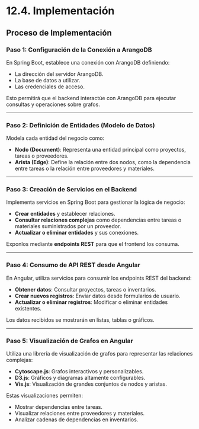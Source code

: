 # 12.4. Implementación
## **Proceso de Implementación**

### **Paso 1: Configuración de la Conexión a ArangoDB**
En Spring Boot, establece una conexión con ArangoDB definiendo:
- La dirección del servidor ArangoDB.
- La base de datos a utilizar.
- Las credenciales de acceso.

Esto permitirá que el backend interactúe con ArangoDB para ejecutar consultas y operaciones sobre grafos.

---

### **Paso 2: Definición de Entidades (Modelo de Datos)**
Modela cada entidad del negocio como:
- **Nodo (Document)**: Representa una entidad principal como proyectos, tareas o proveedores.
- **Arista (Edge)**: Define la relación entre dos nodos, como la dependencia entre tareas o la relación entre proveedores y materiales.

---

### **Paso 3: Creación de Servicios en el Backend**
Implementa servicios en Spring Boot para gestionar la lógica de negocio:
- **Crear entidades** y establecer relaciones.
- **Consultar relaciones complejas** como dependencias entre tareas o materiales suministrados por un proveedor.
- **Actualizar o eliminar entidades** y sus conexiones.

Exponlos mediante **endpoints REST** para que el frontend los consuma.

---

### **Paso 4: Consumo de API REST desde Angular**
En Angular, utiliza servicios para consumir los endpoints REST del backend:
- **Obtener datos**: Consultar proyectos, tareas o inventarios.
- **Crear nuevos registros**: Enviar datos desde formularios de usuario.
- **Actualizar o eliminar registros**: Modificar o eliminar entidades existentes.

Los datos recibidos se mostrarán en listas, tablas o gráficos.

---

### **Paso 5: Visualización de Grafos en Angular**
Utiliza una librería de visualización de grafos para representar las relaciones complejas:
- **Cytoscape.js**: Grafos interactivos y personalizables.
- **D3.js**: Gráficos y diagramas altamente configurables.
- **Vis.js**: Visualización de grandes conjuntos de nodos y aristas.

Estas visualizaciones permiten:
- Mostrar dependencias entre tareas.
- Visualizar relaciones entre proveedores y materiales.
- Analizar cadenas de dependencias en inventarios.
